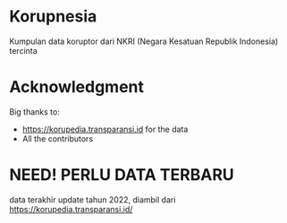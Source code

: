 # Korupnesia
Kumpulan data koruptor dari NKRI (Negara Kesatuan Republik Indonesia) tercinta

# Acknowledgment
Big thanks to:
- https://korupedia.transparansi.id for the data
- All the contributors

# NEED! PERLU DATA TERBARU
data terakhir update tahun 2022, diambil dari https://korupedia.transparansi.id/
